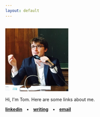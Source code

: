 ```yaml
---
layout: default
---
```

<br>
<img border="0" height="200" src="/images/tsphoto.jpg" width="200" />


Hi, I'm Tom. Here are some links about me. 


**[linkedin](https://www.linkedin.com/in/thomasmsittler/) • [writing](https://thomas-sittler.github.io/) • [email](tmksitt@gmail.com)**
